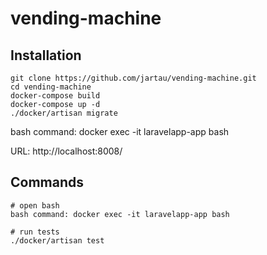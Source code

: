 # vending-machine

## Installation
```
git clone https://github.com/jartau/vending-machine.git
cd vending-machine
docker-compose build
docker-compose up -d
./docker/artisan migrate
```
bash command: docker exec -it laravelapp-app bash

URL: http://localhost:8008/

## Commands
```
# open bash
bash command: docker exec -it laravelapp-app bash

# run tests
./docker/artisan test
```